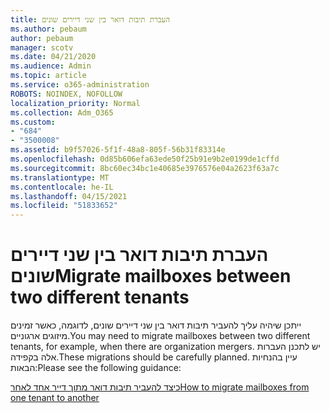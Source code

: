 ```yaml
---
title: העברת תיבות דואר בין שני דיירים שונים
ms.author: pebaum
author: pebaum
manager: scotv
ms.date: 04/21/2020
ms.audience: Admin
ms.topic: article
ms.service: o365-administration
ROBOTS: NOINDEX, NOFOLLOW
localization_priority: Normal
ms.collection: Adm_O365
ms.custom:
- "684"
- "3500008"
ms.assetid: b9f57026-5f1f-48a8-805f-56b31f83314e
ms.openlocfilehash: 0d85b606efa63ede50f25b91e9b2e0199de1cffd
ms.sourcegitcommit: 8bc60ec34bc1e40685e3976576e04a2623f63a7c
ms.translationtype: MT
ms.contentlocale: he-IL
ms.lasthandoff: 04/15/2021
ms.locfileid: "51833652"
---
```

# <a name="migrate-mailboxes-between-two-different-tenants"></a><span data-ttu-id="ef8aa-102">העברת תיבות דואר בין שני דיירים שונים</span><span class="sxs-lookup"><span data-stu-id="ef8aa-102">Migrate mailboxes between two different tenants</span></span>

<span data-ttu-id="ef8aa-103">ייתכן שיהיה עליך להעביר תיבות דואר בין שני דיירים שונים, לדוגמה, כאשר זמינים מיזוגים ארגוניים.</span><span class="sxs-lookup"><span data-stu-id="ef8aa-103">You may need to migrate mailboxes between two different tenants, for example, when there are organization mergers.</span></span> <span data-ttu-id="ef8aa-104">יש לתכנן העברות אלה בקפידה.</span><span class="sxs-lookup"><span data-stu-id="ef8aa-104">These migrations should be carefully planned.</span></span> <span data-ttu-id="ef8aa-105">עיין בהנחיות הבאות:</span><span class="sxs-lookup"><span data-stu-id="ef8aa-105">Please see the following guidance:</span></span>
  
[<span data-ttu-id="ef8aa-106">כיצד להעביר תיבות דואר מתוך דייר אחד לאחר</span><span class="sxs-lookup"><span data-stu-id="ef8aa-106">How to migrate mailboxes from one tenant to another</span></span>](https://docs.microsoft.com/Exchange/mailbox-migration/migrate-mailboxes-across-tenants)
  